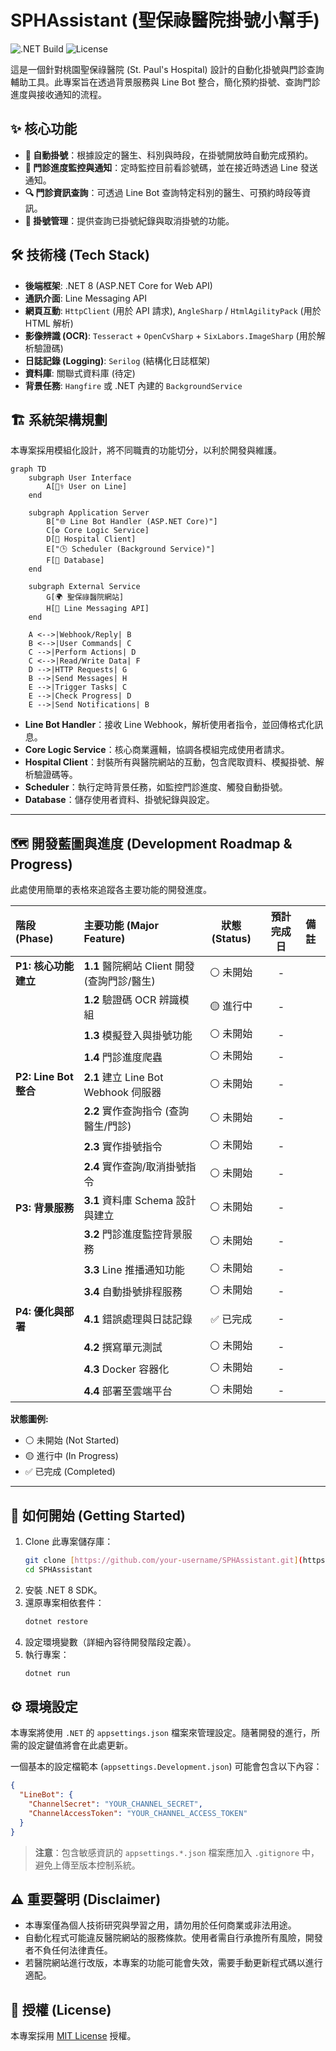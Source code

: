 # SPHAssistant (聖保祿醫院掛號小幫手)

![.NET Build](https://img.shields.io/badge/.NET-8.0-blue)
![License](https://img.shields.io/badge/license-MIT-green)

這是一個針對桃園聖保祿醫院 (St. Paul's Hospital) 設計的自動化掛號與門診查詢輔助工具。此專案旨在透過背景服務與 Line Bot 整合，簡化預約掛號、查詢門診進度與接收通知的流程。

## ✨ 核心功能

* **🤖 自動掛號**：根據設定的醫生、科別與時段，在掛號開放時自動完成預約。
* **🔔 門診進度監控與通知**：定時監控目前看診號碼，並在接近時透過 Line 發送通知。
* **🔍 門診資訊查詢**：可透過 Line Bot 查詢特定科別的醫生、可預約時段等資訊。
* **📅 掛號管理**：提供查詢已掛號紀錄與取消掛號的功能。

## 🛠️ 技術棧 (Tech Stack)

* **後端框架**: .NET 8 (ASP.NET Core for Web API)
* **通訊介面**: Line Messaging API
* **網頁互動**: `HttpClient` (用於 API 請求), `AngleSharp` / `HtmlAgilityPack` (用於 HTML 解析)
* **影像辨識 (OCR)**: `Tesseract` + `OpenCvSharp` + `SixLabors.ImageSharp` (用於解析驗證碼)
* **日誌記錄 (Logging)**: `Serilog` (結構化日誌框架)
* **資料庫**: 關聯式資料庫 (待定)
* **背景任務**: `Hangfire` 或 .NET 內建的 `BackgroundService`

## 🏗️ 系統架構規劃

本專案採用模組化設計，將不同職責的功能切分，以利於開發與維護。

```mermaid
graph TD
    subgraph User Interface
        A[👨‍⚕️ User on Line]
    end

    subgraph Application Server
        B["🌐 Line Bot Handler (ASP.NET Core)"]
        C[⚙️ Core Logic Service]
        D[🏥 Hospital Client]
        E["🕒 Scheduler (Background Service)"]
        F[💾 Database]
    end
    
    subgraph External Service
        G[🌍 聖保祿醫院網站]
        H[💬 Line Messaging API]
    end

    A <-->|Webhook/Reply| B
    B <-->|User Commands| C
    C -->|Perform Actions| D
    C <-->|Read/Write Data| F
    D -->|HTTP Requests| G
    B -->|Send Messages| H
    E -->|Trigger Tasks| C
    E -->|Check Progress| D
    E -->|Send Notifications| B
```

* **Line Bot Handler**：接收 Line Webhook，解析使用者指令，並回傳格式化訊息。
* **Core Logic Service**：核心商業邏輯，協調各模組完成使用者請求。
* **Hospital Client**：封裝所有與醫院網站的互動，包含爬取資料、模擬掛號、解析驗證碼等。
* **Scheduler**：執行定時背景任務，如監控門診進度、觸發自動掛號。
* **Database**：儲存使用者資料、掛號紀錄與設定。

---

## 🗺️ 開發藍圖與進度 (Development Roadmap & Progress)

此處使用簡單的表格來追蹤各主要功能的開發進度。

| 階段 (Phase) | 主要功能 (Major Feature) | 狀態 (Status) | 預計完成日 | 備註 |
| :--- | :--- | :---: | :---: | :--- |
| **P1: 核心功能建立** | **1.1** 醫院網站 Client 開發 (查詢門診/醫生) | ⚪️ 未開始 | - | |
| | **1.2** 驗證碼 OCR 辨識模組 | 🟡 進行中 | - | |
| | **1.3** 模擬登入與掛號功能 | ⚪️ 未開始 | - | |
| | **1.4** 門診進度爬蟲 | ⚪️ 未開始 | - | |
| **P2: Line Bot 整合**| **2.1** 建立 Line Bot Webhook 伺服器 | ⚪️ 未開始 | - | |
| | **2.2** 實作查詢指令 (查詢醫生/門診) | ⚪️ 未開始 | - | |
| | **2.3** 實作掛號指令 | ⚪️ 未開始 | - | |
| | **2.4** 實作查詢/取消掛號指令 | ⚪️ 未開始 | - | |
| **P3: 背景服務** | **3.1** 資料庫 Schema 設計與建立 | ⚪️ 未開始 | - | |
| | **3.2** 門診進度監控背景服務 | ⚪️ 未開始 | - | |
| | **3.3** Line 推播通知功能 | ⚪️ 未開始 | - | |
| | **3.4** 自動掛號排程服務 | ⚪️ 未開始 | - | |
| **P4: 優化與部署** | **4.1** 錯誤處理與日誌記錄 | ✅ 已完成 | - | |
| | **4.2** 撰寫單元測試 | ⚪️ 未開始 | - | |
| | **4.3** Docker 容器化 | ⚪️ 未開始 | - | |
| | **4.4** 部署至雲端平台 | ⚪️ 未開始 | - | |

**狀態圖例:**
* ⚪️ 未開始 (Not Started)
* 🟡 進行中 (In Progress)
* ✅ 已完成 (Completed)

---

## 🚀 如何開始 (Getting Started)

1.  Clone 此專案儲存庫：
    ```bash
    git clone [https://github.com/your-username/SPHAssistant.git](https://github.com/your-username/SPHAssistant.git)
    cd SPHAssistant
    ```
2.  安裝 .NET 8 SDK。
3.  還原專案相依套件：
    ```bash
    dotnet restore
    ```
4.  設定環境變數（詳細內容待開發階段定義）。
5.  執行專案：
    ```bash
    dotnet run
    ```

## ⚙️ 環境設定

本專案將使用 `.NET` 的 `appsettings.json` 檔案來管理設定。隨著開發的進行，所需的設定鍵值將會在此處更新。

一個基本的設定檔範本 (`appsettings.Development.json`) 可能會包含以下內容：

```json
{
  "LineBot": {
    "ChannelSecret": "YOUR_CHANNEL_SECRET",
    "ChannelAccessToken": "YOUR_CHANNEL_ACCESS_TOKEN"
  }
}
```
> **注意**：包含敏感資訊的 `appsettings.*.json` 檔案應加入 `.gitignore` 中，避免上傳至版本控制系統。

## ⚠️ 重要聲明 (Disclaimer)

* 本專案僅為個人技術研究與學習之用，請勿用於任何商業或非法用途。
* 自動化程式可能違反醫院網站的服務條款。使用者需自行承擔所有風險，開發者不負任何法律責任。
* 若醫院網站進行改版，本專案的功能可能會失效，需要手動更新程式碼以進行適配。

## 📄 授權 (License)

本專案採用 [MIT License](LICENSE) 授權。